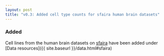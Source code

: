 ```yaml
---
layout: post
title: "v0.3: Added cell type counts for sfaira human brain datasets"
---
```


### Added

Cell lines from the human brain datasets on
[sfaira](https://theislab.github.io/sfaira-portal/Datasets)
have been added under [Data resources]({{ site.baseurl }}/data.html#sfaira)
